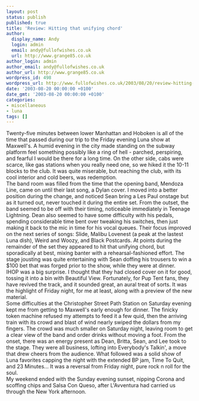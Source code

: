 ```yaml
---
layout: post
status: publish
published: true
title: 'Review: Hitting that unifying chord'
author:
  display_name: Andy
  login: admin
  email: andy@fullofwishes.co.uk
  url: http://www.grange85.co.uk
author_login: admin
author_email: andy@fullofwishes.co.uk
author_url: http://www.grange85.co.uk
wordpress_id: 498
wordpress_url: http://www.fullofwishes.co.uk/2003/08/20/review-hitting-that-unifying-chord/
date: '2003-08-20 00:00:00 +0100'
date_gmt: '2003-08-20 00:00:00 +0100'
categories:
- miscellaneous
- luna
tags: []
---
```

<p>Twenty-five minutes between lower Manhattan and Hoboken is all of the time that passed during our trip to the Friday evening Luna show at Maxwell's. A humid evening in the city made standing on the subway platform feel something possibly like a ring of hell - parched, perspiring, and fearful I would be there for a long time. On the other side, cabs were scarce, like gas stations when you really need one, so we hiked it the 10-11 blocks to the club. It was quite miserable, but reaching the club, with its cool interior and cold beers, was redemption. <br />The band room was filled from the time that the opening band, Mendoza Line, came on until their last song, a Dylan cover. I moved into a better position during the change, and noticed Sean bring a Les Paul onstage but as it turned out, never touched it during the entire set. From the outset, the band seemed to be off with their timing, noticeable immediately in Teenage Lightning. Dean also seemed to have some difficulty with his pedals, spending considerable time bent over tweaking his switches, then just making it back to the mic in time for his vocal queues. Their focus improved on the next series of songs: Slide, Malibu Lovenest (a peak at the lastest Luna dish), Weird and Woozy, and Black Postcards. At points during the remainder of the set they appeared to hit that unifying chord, but sporadically at best, mixing banter with a rehearsal-fashioned effort. The stage jousting was quite entertaining with Sean doffing his trousers to win a $100 bet that was forged prior to the show, while they were at dinner.<br />IHOP was a big surprise. I thought that they had closed cover on it for good, tossing it into a bin with Beautiful View. Fortunately, for Pup Tent fans, they have revived the track, and it sounded great, an aural treat of sorts. It was the highlight of Friday night, for me at least, along with a preview of the new material.<br />Some difficulties at the Christopher Street Path Station on Saturday evening kept me from getting to Maxwell's early enough for dinner. The finicky token machine refused my attempts to feed it a few quid, then the arriving train with its crowd and blast of wind nearly swiped the dollars from my fingers. The crowd was much smaller on Saturday night, leaving room to get a clear view of the band and order drinks without moving a foot. From the onset, there was an energy present as Dean, Britta, Sean, and Lee took to the stage. They were all business, lofting into Everybody's Talkin', a move that drew cheers from the audience. What followed was a solid show of Luna favorites capping the night with the extended BP jam, Time To Quit, and 23 Minutes... It was a reversal from Friday night, pure rock n roll for the soul.<br />My weekend ended with the Sunday evening sunset, nipping Corona and scoffing chips and Salsa Con Queso, after L'Avventura had carried us through the New York afternoon.</p>
